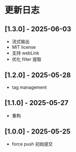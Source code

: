 # 更新日志

## [1.3.0] - 2025-06-03
- 流式输出
- MIT license
- 支持 webLink
- 优化 filter 提取


## [1.2.0] - 2025-05-28

- tag management


## [1.1.0] - 2025-05-27

- 重构

## [1.0.0] - 2025-05-25

- force push 初始提交
